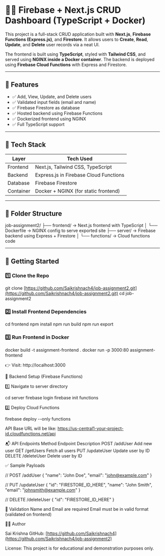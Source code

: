 # 🧑‍💻 Firebase + Next.js CRUD Dashboard (TypeScript + Docker)

This project is a full-stack CRUD application built with **Next.js**, **Firebase Functions (Express.js)**, and **Firestore**. It allows users to **Create**, **Read**, **Update**, and **Delete** user records via a neat UI.

The frontend is built using **TypeScript**, styled with **Tailwind CSS**, and served using **NGINX inside a Docker container**. The backend is deployed using **Firebase Cloud Functions** with Express and Firestore.

---

## 🚀 Features

- ✅ Add, View, Update, and Delete users
- ✅ Validated input fields (email and name)
- ✅ Firebase Firestore as database
- ✅ Hosted backend using Firebase Functions
- ✅ Dockerized frontend using NGINX
- ✅ Full TypeScript support

---

## 🧱 Tech Stack

| Layer        | Tech Used                              |
|--------------|------------------------------------------|
| Frontend     | Next.js, Tailwind CSS, TypeScript        |
| Backend      | Express.js in Firebase Cloud Functions   |
| Database     | Firebase Firestore                       |
| Container    | Docker + NGINX (for static frontend)     |

---

## 📂 Folder Structure

job-assignment2/
├── frontend/ → Next.js frontend with TypeScript
│ └── Dockerfile → NGINX config to serve exported site
├── server/ → Firebase backend using Express + Firestore
│ └── functions/ → Cloud functions code



---

## 🔧 Getting Started

### 1️⃣ Clone the Repo

git clone [https://github.com/Saikrishnach4/job-assignment2.git](https://github.com/Saikrishnach4/job-assignment2.git)
cd job-assignment2

### 2️⃣ Install Frontend Dependencies

cd frontend
npm install
npm run build
npm run export

### 3️⃣ Run Frontend in Docker

docker build -t assignment-frontend .
docker run -p 3000:80 assignment-frontend

👉 Visit: http://localhost:3000

🔌 Backend Setup (Firebase Functions)

1️⃣ Navigate to server directory

cd server
firebase login
firebase init functions

2️⃣ Deploy Cloud Functions

firebase deploy --only functions

API Base URL will be like: https://us-central1-your-project-id.cloudfunctions.net/api

📬 API Endpoints
Method	  Endpoint	      Description
POST	    /addUser	      Add new user
GET	      /getUsers	      Fetch all users
PUT	      /updateUser	    Update user by ID
DELETE	  /deleteUser	    Delete user by ID

✅ Sample Payloads

// POST /addUser
{
  "name": "John Doe",
  "email": "john@example.com"
}

// PUT /updateUser
{
  "id": "FIRESTORE_ID_HERE",
  "name": "John Smith",
  "email": "johnsmith@example.com"
}

// DELETE /deleteUser
{
  "id": "FIRESTORE_ID_HERE"
}

🧪 Validation
Name and Email are required
Email must be in valid format (validated on frontend)

🧑‍🎓 Author

Sai Krishna
GitHub: [https://github.com/Saikrishnach4](https://github.com/Saikrishnach4/job-assignment2)

License:
This project is for educational and demonstration purposes only.





